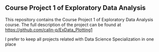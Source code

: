 ## Course Project 1 of Exploratory Data Analysis
This repository contains the Course Project 1 of Exploratory Data Analysis course. The full description of the project can be found at https://github.com/calin-p/ExData_Plotting1

I prefer to keep all projects related with Data Science Specialization in one place
